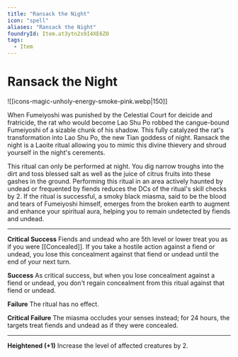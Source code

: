 ```yaml
---
title: "Ransack the Night"
icon: "spell"
aliases: "Ransack the Night"
foundryId: Item.at3ytn2s9I4XE6ZO
tags:
  - Item
---
```


# Ransack the Night
![[icons-magic-unholy-energy-smoke-pink.webp|150]]

When Fumeiyoshi was punished by the Celestial Court for deicide and fratricide, the rat who would become Lao Shu Po robbed the cangue-bound Fumeiyoshi of a sizable chunk of his shadow. This fully catalyzed the rat's transformation into Lao Shu Po, the new Tian goddess of night. Ransack the night is a Laoite ritual allowing you to mimic this divine thievery and shroud yourself in the night's cerements.

This ritual can only be performed at night. You dig narrow troughs into the dirt and toss blessed salt as well as the juice of citrus fruits into these gashes in the ground. Performing this ritual in an area actively haunted by undead or frequented by fiends reduces the DCs of the ritual's skill checks by 2. If the ritual is successful, a smoky black miasma, said to be the blood and tears of Fumeiyoshi himself, emerges from the broken earth to augment and enhance your spiritual aura, helping you to remain undetected by fiends and undead.

* * *

**Critical Success** Fiends and undead who are 5th level or lower treat you as if you were [[Concealed]]. If you take a hostile action against a fiend or undead, you lose this concealment against that fiend or undead until the end of your next turn.

**Success** As critical success, but when you lose concealment against a fiend or undead, you don't regain concealment from this ritual against that fiend or undead.

**Failure** The ritual has no effect.

**Critical Failure** The miasma occludes your senses instead; for 24 hours, the targets treat fiends and undead as if they were concealed.

* * *

**Heightened (+1)** Increase the level of affected creatures by 2.
